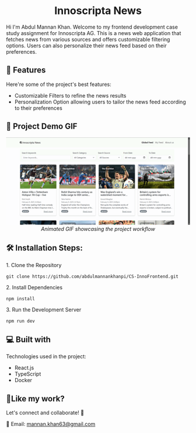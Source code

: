 <h1 align="center" id="title">Innoscripta News</h1>

<p id="description">Hi I'm Abdul Mannan Khan. Welcome to my frontend development case study assignment for Innoscripta AG. This is a news web application that fetches news from various sources and offers customizable filtering options. Users can also personalize their news feed based on their preferences.</p>

  
  
<h2>🧐 Features</h2>

Here're some of the project's best features:

*   Customizable Filters to refine the news results
*   Personalization Option allowing users to tailor the news feed according to their preferences

<h2>📸 Project Demo GIF</h2>

<p align="center">
  <img src="./public/demo.gif" alt="Project Demo" width="600">
  <br>
  <em>Animated GIF showcasing the project workflow</em>
</p>


<h2>🛠️ Installation Steps:</h2>

<p>1. Clone the Repository</p>

```
git clone https://github.com/abdulmannankhanpi/CS-InnoFrontend.git
```

<p>2. Install Dependencies</p>

```
npm install
```

<p>3. Run the Development Server</p>

```
npm run dev
```

  
  
<h2>💻 Built with</h2>

Technologies used in the project:

*   React.js
*   TypeScript
*   Docker

<h2>💖Like my work?</h2>

Let's connect and collaborate! 🚀<p>📧 Email: mannan.khan63@gmail.com</p>
